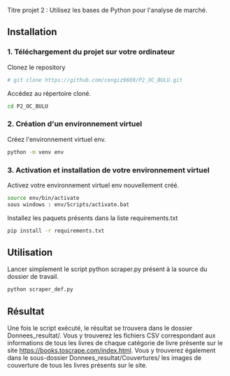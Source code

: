 
Titre projet 2 : Utilisez les bases de Python pour l'analyse de marché.

## Installation

### 1. Téléchargement du projet sur votre ordinateur

Clonez le repository

```bash
# git clone https://github.com/cengiz9669/P2_OC_BULU.git
```

Accédez au répertoire cloné.
```bash
cd P2_OC_BULU
```

### 2. Création d'un environnement virtuel 
Créez l'environnement virtuel env.
```bash
python -m venv env
```

### 3. Activation et installation de votre environnement virtuel 

Activez votre environnement virtuel env nouvellement créé.
```bash
source env/bin/activate
sous windows : env/Scripts/activate.bat
```

Installez les paquets présents dans la liste requirements.txt
```bash
pip install -r requirements.txt
```

## Utilisation

Lancer simplement le script python scraper.py présent à la source du dossier de travail.
```python
python scraper_def.py
```

## Résultat

Une fois le script exécuté, le résultat se trouvera dans le dossier Donnees_resultat/.
Vous y trouverez les fichiers CSV correspondant aux informations de tous les livres de chaque catégorie de livre présente sur le site https://books.toscrape.com/index.html.
Vous y trouverez également dans le sous-dossier Donnees_resultat/Couvertures/ les images de couverture de tous les livres présents sur le site.

